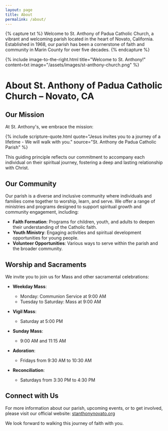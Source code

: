 ```yaml
---
layout: page
title: About
permalink: /about/
---
```


{% capture txt %}
Welcome to St. Anthony of Padua Catholic Church, a vibrant and welcoming parish located in the heart of Novato, California. Established in 1968, our parish has been a cornerstone of faith and community in Marin County for over five decades.
{% endcapture %}

{% include image-to-the-right.html 
    title="Welcome to St. Anthony!"
    content=txt
    image="/assets/images/st-anthony-church.png" %}
# About St. Anthony of Padua Catholic Church – Novato, CA

## Our Mission

At St. Anthony's, we embrace the mission:

{% include scripture-quote.html
    quote="Jesus invites you to a journey of a lifetime - We will walk with you."
    source="St. Anthony de Padua Catholic Parish" %}

This guiding principle reflects our commitment to accompany each individual on their spiritual journey, fostering a deep and lasting relationship with Christ.

## Our Community

Our parish is a diverse and inclusive community where individuals and families come together to worship, learn, and serve. We offer a range of ministries and programs designed to support spiritual growth and community engagement, including:

* **Faith Formation**: Programs for children, youth, and adults to deepen their understanding of the Catholic faith.
* **Youth Ministry**: Engaging activities and spiritual development opportunities for young people.
* **Volunteer Opportunities**: Various ways to serve within the parish and the broader community.

## Worship and Sacraments

We invite you to join us for Mass and other sacramental celebrations:

* **Weekday Mass**:

  * Monday: Communion Service at 9:00 AM
  * Tuesday to Saturday: Mass at 9:00 AM
* **Vigil Mass**:

  * Saturday at 5:00 PM
* **Sunday Mass**:

  * 9:00 AM and 11:15 AM
* **Adoration**:

  * Fridays from 9:30 AM to 10:30 AM
* **Reconciliation**:

  * Saturdays from 3:30 PM to 4:30 PM

## Connect with Us

For more information about our parish, upcoming events, or to get involved, please visit our official website: [stanthonynovato.org][www]

We look forward to walking this journey of faith with you.

[www]: https://stanthonynovato.org/?src=say-website